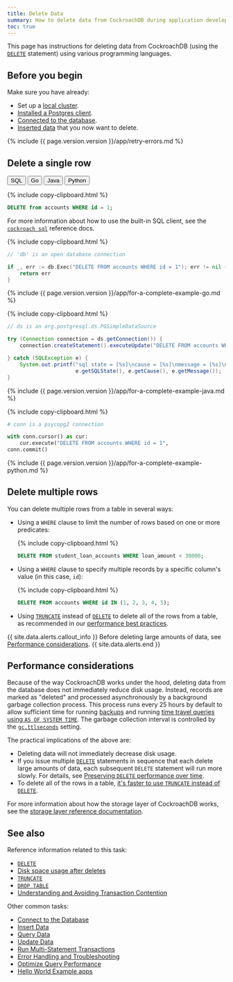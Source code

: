 ```yaml
---
title: Delete Data
summary: How to delete data from CockroachDB during application development
toc: true
---
```


This page has instructions for deleting data from CockroachDB (using the [`DELETE`](update.html) statement) using various programming languages.

## Before you begin

Make sure you have already:

- Set up a [local cluster](secure-a-cluster.html).
- [Installed a Postgres client](install-client-drivers.html).
- [Connected to the database](connect-to-the-database.html).
- [Inserted data](insert-data.html) that you now want to delete.

{%  include {{ page.version.version }}/app/retry-errors.md %}

## Delete a single row

<div class="filters filters__code clearfix">
  <button class="filter-button" data-scope="sql">SQL</button>
  <button class="filter-button" data-scope="go">Go</button>
  <button class="filter-button" data-scope="java">Java</button>
  <button class="filter-button" data-scope="python">Python</button>
</div>

<section class="filter-content" markdown="1" data-scope="sql">

{%  include copy-clipboard.html %}
~~~ sql
DELETE from accounts WHERE id = 1;
~~~

For more information about how to use the built-in SQL client, see the [`cockroach sql`](cockroach-sql.html) reference docs.

</section>

<section class="filter-content" markdown="1" data-scope="go">

{%  include copy-clipboard.html %}
~~~ go
// 'db' is an open database connection

if _, err := db.Exec("DELETE FROM accounts WHERE id = 1"); err != nil {
    return err
}
~~~

{%  include {{ page.version.version }}/app/for-a-complete-example-go.md %}

</section>

<section class="filter-content" markdown="1" data-scope="java">

{%  include copy-clipboard.html %}
~~~ java
// ds is an org.postgresql.ds.PGSimpleDataSource

try (Connection connection = ds.getConnection()) {
    connection.createStatement().executeUpdate("DELETE FROM accounts WHERE id = 1");

} catch (SQLException e) {
    System.out.printf("sql state = [%s]\ncause = [%s]\nmessage = [%s]\n",
                      e.getSQLState(), e.getCause(), e.getMessage());
}
~~~

{%  include {{ page.version.version }}/app/for-a-complete-example-java.md %}

</section>

<section class="filter-content" markdown="1" data-scope="python">

{%  include copy-clipboard.html %}
~~~ python
# conn is a psycopg2 connection

with conn.cursor() as cur:
    cur.execute("DELETE FROM accounts WHERE id = 1",
conn.commit()
~~~

{%  include {{ page.version.version }}/app/for-a-complete-example-python.md %}

</section>

## Delete multiple rows

You can delete multiple rows from a table in several ways:

- Using a `WHERE` clause to limit the number of rows based on one or more predicates:

    {%  include copy-clipboard.html %}
    ~~~ sql
    DELETE FROM student_loan_accounts WHERE loan_amount < 30000;
    ~~~

- Using a `WHERE` clause to specify multiple records by a specific column's value (in this case, `id`):

    {%  include copy-clipboard.html %}
    ~~~ sql
    DELETE FROM accounts WHERE id IN (1, 2, 3, 4, 5);
    ~~~

- Using [`TRUNCATE`](truncate.html) instead of [`DELETE`](delete.html) to delete all of the rows from a table, as recommended in our [performance best practices](performance-best-practices-overview.html#use-truncate-instead-of-delete-to-delete-all-rows-in-a-table).

{{ site.data.alerts.callout_info }}
Before deleting large amounts of data, see [Performance considerations](#performance-considerations).
{{ site.data.alerts.end }}

## Performance considerations

Because of the way CockroachDB works under the hood, deleting data from the database does not immediately reduce disk usage.  Instead, records are marked as "deleted" and processed asynchronously by a background garbage collection process.  This process runs every 25 hours by default to allow sufficient time for running [backups](backup-and-restore.html) and running [time travel queries using `AS OF SYSTEM TIME`](as-of-system-time.html).  The garbage collection interval is controlled by the [`gc.ttlseconds`](configure-replication-zones.html#replication-zone-variables) setting.

The practical implications of the above are:

- Deleting data will not immediately decrease disk usage.
- If you issue multiple [`DELETE`](delete.html) statements in sequence that each delete large amounts of data, each subsequent `DELETE` statement will run more slowly. For details, see [Preserving `DELETE` performance over time](delete.html#preserving-delete-performance-over-time).
- To delete all of the rows in a table, [it's faster to use `TRUNCATE` instead of `DELETE`](performance-best-practices-overview.html#use-truncate-instead-of-delete-to-delete-all-rows-in-a-table).

For more information about how the storage layer of CockroachDB works, see the [storage layer reference documentation](architecture/storage-layer.html).

## See also

Reference information related to this task:

- [`DELETE`](delete.html)
- [Disk space usage after deletes](delete.html#disk-space-usage-after-deletes)
- [`TRUNCATE`](truncate.html)
- [`DROP TABLE`](drop-table.html)
- [Understanding and Avoiding Transaction Contention](performance-best-practices-overview.html#understanding-and-avoiding-transaction-contention)

Other common tasks:

- [Connect to the Database](connect-to-the-database.html)
- [Insert Data](insert-data.html)
- [Query Data](query-data.html)
- [Update Data](update-data.html)
- [Run Multi-Statement Transactions](run-multi-statement-transactions.html)
- [Error Handling and Troubleshooting](error-handling-and-troubleshooting.html)
- [Optimize Query Performance][fast]
- [Hello World Example apps](hello-world-example-apps.html)

<!-- Reference Links -->

[selection]: selection-queries.html
[manual]: manual-deployment.html
[orchestrated]: orchestration.html
[fast]: make-queries-fast.html
[paginate]: selection-queries.html#paginate-through-limited-results
[joins]: joins.html
